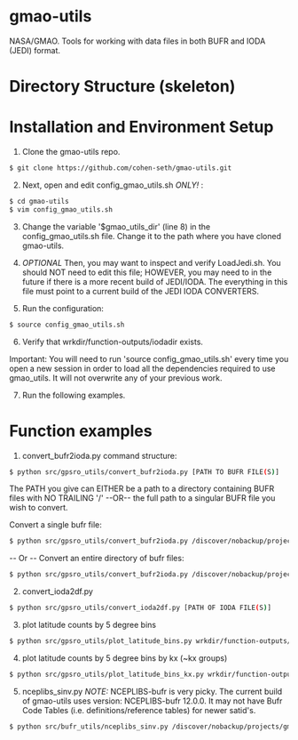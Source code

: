 # gmao-utils
NASA/GMAO. Tools for working with  data files in both BUFR and IODA (JEDI) format.

# Directory Structure (skeleton)

# Installation and Environment Setup

1. Clone the gmao-utils repo.
```sh
$ git clone https://github.com/cohen-seth/gmao-utils.git
```

2. Next, open and edit config_gmao_utils.sh *ONLY!* :
```sh
$ cd gmao-utils
$ vim config_gmao_utils.sh
```

3. Change the variable '$gmao_utils_dir' (line 8) in the config_gmao_utils.sh file. Change it to the path where you have cloned gmao-utils.

4. *OPTIONAL* Then, you may want to inspect and verify LoadJedi.sh. You should NOT need to edit this file; HOWEVER, you may need to in the future if there is a more recent build of JEDI/IODA. The everything in this file must point to a current build of the JEDI IODA CONVERTERS.

5. Run the configuration:
```sh
$ source config_gmao_utils.sh
```
6. Verify that wrkdir/function-outputs/iodadir exists.

Important: You will need to run 'source config_gmao_utils.sh' every time you open a new session in order to load all the dependencies required to use gmao_utils. It will not overwrite any of your previous work. 

7. Run the following examples. 

# Function examples

1. convert_bufr2ioda.py
command structure: 
```sh
$ python src/gpsro_utils/convert_bufr2ioda.py [PATH TO BUFR FILE(S)]
```
The PATH you give can EITHER be a path to a directory containing BUFR files with NO TRAILING '/' --OR-- the full path to a singular BUFR file you wish to convert.

Convert a single bufr file:
```sh
$ python src/gpsro_utils/convert_bufr2ioda.py /discover/nobackup/projects/gmao/geos-it/mchattop/GPSRO_SPIRE_reanalysis/GPSRO_final/Y2022/M01/gdas1_spnasa.220101.t00z.gpsro.tm00.bufr_d
```
-- Or --
Convert an entire directory of bufr files:
```sh
$ python src/gpsro_utils/convert_bufr2ioda.py /discover/nobackup/projects/gmao/geos-it/mchattop/GPSRO_SPIRE_reanalysis/GPSRO_final/Y2022/M01
```

2. convert_ioda2df.py
```sh
$ python src/gpsro_utils/convert_ioda2df.py [PATH OF IODA FILE(S)]
```

3. plot latitude counts by 5 degree bins
```sh
$ python src/gpsro_utils/plot_latitude_bins.py wrkdir/function-outputs/iodadir/GPSRO_final/Y2022/M01/gdas1_spnasa.220101.t00z.gpsro.tm00.ioda.nc4
```

4. plot latitude counts by 5 degree bins by kx (~kx groups)
```sh
$ python src/gpsro_utils/plot_latitude_bins_kx.py wrkdir/function-outputs/iodadir/GPSRO_final/Y2022/M01/gdas1_spnasa.220101.t00z.gpsro.tm00.ioda.nc4
```

5. nceplibs_sinv.py
*NOTE:* NCEPLIBS-bufr is very picky. The current build of gmao-utils uses version: NCEPLIBS-bufr 12.0.0. It may not have Bufr Code Tables (i.e. definitions/reference tables) for newer satid's.
```sh
$ python src/bufr_utils/nceplibs_sinv.py /discover/nobackup/projects/gmao/input/dao_ops/obs/flk/ncep_g5obs/bufr/GPSRO/Y2020/M02/gdas1.200202.t00z.gpsro.tm00.bufr_d
```
